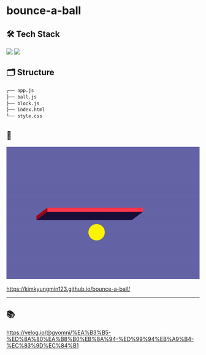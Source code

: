 # bounce-a-ball

## 🛠 Tech Stack

<img src="https://img.shields.io/badge/JavaScript-F7DF1E?style=flat-square&logo=JavaScript&logoColor=white"/> <img src="https://img.shields.io/badge/CSS3-1572B6?style=flat-square&logo=CSS3&logoColor=white"/>

## 🗂 Structure

```bash
┌── app.js
├── ball.js
├── block.js
├── index.html
└── style.css
```

## 👀

<img src="img/bounce.gif">

https://kimkyungmin123.github.io/bounce-a-ball/

---

## 📚

https://velog.io/@gyomni/%EA%B3%B5-%ED%8A%80%EA%B8%B0%EB%8A%94-%ED%99%94%EB%A9%B4-%EC%83%9D%EC%84%B1

